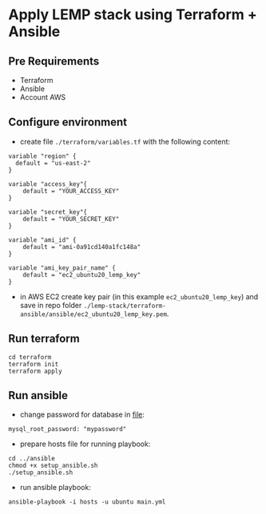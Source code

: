 # Apply LEMP stack using Terraform + Ansible

## Pre Requirements
- Terraform
- Ansible
- Account AWS
  
## Configure environment
- create file `./terraform/variables.tf` with the following content:
```
variable "region" {
  default = "us-east-2"
}

variable "access_key"{
    default = "YOUR_ACCESS_KEY"
}

variable "secret_key"{
    default = "YOUR_SECRET_KEY"
}

variable "ami_id" {
    default = "ami-0a91cd140a1fc148a"
}

variable "ami_key_pair_name" {
    default = "ec2_ubuntu20_lemp_key"
}
```
- in AWS EC2 create key pair (in this example `ec2_ubuntu20_lemp_key`) and save in repo folder `./lemp-stack/terraform-ansible/ansible/ec2_ubuntu20_lemp_key.pem`.

## Run terraform
```
cd terraform
terraform init
terraform apply
```

## Run ansible
- change password for database in [file](https://github.com/Vetal-V/lemp-stack/blob/main/terraform-ansible/ansible/group_var/all/all_vars.yml):
```
mysql_root_password: "mypassword"
```

- prepare hosts file for running playbook:
```
cd ../ansible
chmod +x setup_ansible.sh
./setup_ansible.sh
```

- run ansible playbook:
```
ansible-playbook -i hosts -u ubuntu main.yml
```